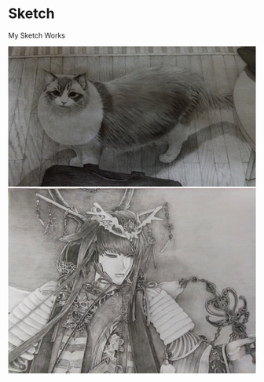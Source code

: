 # Sketch
 My Sketch Works
 
![Sketch](All_works/26840615_1247689065332562_2424825549782931565_o.jpg)
![Sketch](All_works/IMG_20220425_212830.jpg)
